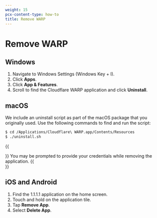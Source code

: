 ```yaml
---
weight: 15
pcx-content-type: how-to
title: Remove WARP
---
```


# Remove WARP

## Windows

1.  Navigate to Windows Settings (Windows Key + I).
2.  Click **Apps**.
3.  Click **App & Features**.
4.  Scroll to find the Cloudflare WARP application and click **Uninstall**.

## macOS

We include an uninstall script as part of the macOS package that you originally used. Use the following commands to find and run the script:

```sh
$ cd /Applications/Cloudflare\ WARP.app/Contents/Resources
$ ./uninstall.sh
```

{{<Aside>}}
You may be prompted to provide your credentials while removing the application.
{{</Aside>}}

## iOS and Android

1.  Find the 1.1.1.1 application on the home screen.
2.  Touch and hold on the application tile.
3.  Tap **Remove App**.
4.  Select **Delete App**.
